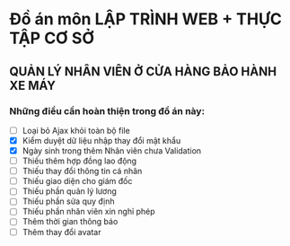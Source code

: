 # Đồ án môn LẬP TRÌNH WEB + THỰC TẬP CƠ SỞ
## QUẢN LÝ NHÂN VIÊN Ở CỬA HÀNG BẢO HÀNH XE MÁY
### Những điều cần hoàn thiện trong đồ án này:
- [ ] Loại bỏ Ajax khỏi toàn bộ file 
- [x] Kiểm duyệt dữ liệu nhập thay đổi mật khẩu
- [x] Ngày sinh trong thêm Nhân viên chưa Validation
- [ ] Thiếu thêm hợp đồng lao động
- [ ] Thiếu thay đổi thông tin cá nhân
- [ ] Thiếu giao diện cho giám đốc
- [ ] Thiếu phần quản lý lương
- [ ] Thiếu phần sửa quy định
- [ ] Thiếu phần nhân viên xin nghỉ phép
- [ ] Thêm thời gian thông báo
- [ ] Thêm thay đổi avatar
